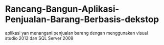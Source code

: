 # Rancang-Bangun-Aplikasi-Penjualan-Barang-Berbasis-dekstop
aplikasi yan menangani penjualan barang dengan menggunakan visual studio 2012 dan SQL Server 2008
